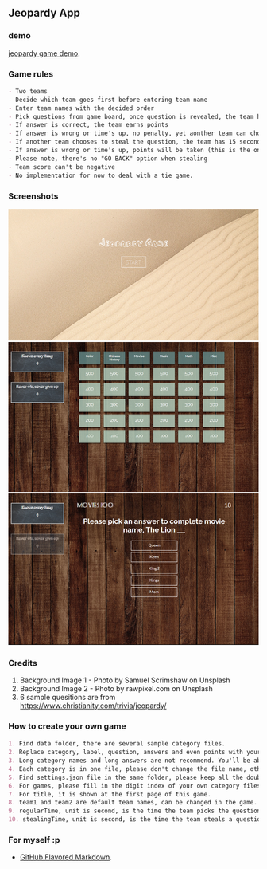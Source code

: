 ## Jeopardy App

### demo 
[jeopardy game demo](https://veecc.github.io/jeopardyApp/).

### Game rules
```markdown
- Two teams
- Decide which team goes first before entering team name
- Enter team names with the decided order
- Pick questions from game board, once question is revealed, the team has 45 seconds to answer
- If answer is correct, the team earns points
- If answer is wrong or time's up, no penalty, yet aonther team can choose to steal the question of pass
- If another team chooses to steal the question, the team has 15 seconds to answer the question
- If answer is wrong or time's up, points will be taken (this is the only scenerio that points will be taken)
- Please note, there's no "GO BACK" option when stealing
- Team score can't be negative
- No implementation for now to deal with a tie game. 
```

### Screenshots
![Home page](/assets/screenshots/home.PNG)
![gameboard](/assets/screenshots/gameboard.PNG)
![game](/assets/screenshots/game.PNG)

### Credits
1. Background Image 1 - Photo by Samuel Scrimshaw on Unsplash
2. Background Image 2 - Photo by rawpixel.com on Unsplash
3. 6 sample quesitions are from https://www.christianity.com/trivia/jeopardy/

### How to create your own game
```markdown
1. Find data folder, there are several sample category files.
2. Replace category, label, question, answers and even points with your own content.
3. Long category names and long answers are not recommend. You'll be able to fit in more character if your screen size is larger. 
4. Each category is in one file, please don't change the file name, otherwise you'll have to change the code
5. Find settings.json file in the same folder, please keep all the double quotes when changing values. 
6. For games, please fill in the digit index of your own category files. For example, if you have files "category1.json, category5.json, ..., category9.json" then fill in the array with [1, 5, ... , 9], maximum is 6 categories.
7. For title, it is shown at the first page of this game. 
8. team1 and team2 are default team names, can be changed in the game.
9. regularTime, unit is second, is the time the team picks the question has to answer the question.
10. stealingTime, unit is second, is the time the team steals a question has to anwer the question.
```
### For myself :p
- [GitHub Flavored Markdown](https://guides.github.com/features/mastering-markdown/).
